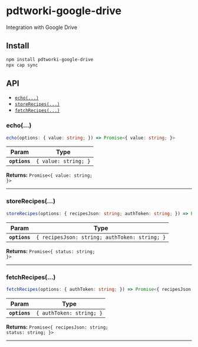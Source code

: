 # pdtworki-google-drive

Integration with Google Drive

## Install

```bash
npm install pdtworki-google-drive
npx cap sync
```

## API

<docgen-index>

* [`echo(...)`](#echo)
* [`storeRecipes(...)`](#storerecipes)
* [`fetchRecipes(...)`](#fetchrecipes)

</docgen-index>

<docgen-api>
<!--Update the source file JSDoc comments and rerun docgen to update the docs below-->

### echo(...)

```typescript
echo(options: { value: string; }) => Promise<{ value: string; }>
```

| Param         | Type                            |
| ------------- | ------------------------------- |
| **`options`** | <code>{ value: string; }</code> |

**Returns:** <code>Promise&lt;{ value: string; }&gt;</code>

--------------------


### storeRecipes(...)

```typescript
storeRecipes(options: { recipesJson: string; authToken: string; }) => Promise<{ status: string; }>
```

| Param         | Type                                                     |
| ------------- | -------------------------------------------------------- |
| **`options`** | <code>{ recipesJson: string; authToken: string; }</code> |

**Returns:** <code>Promise&lt;{ status: string; }&gt;</code>

--------------------


### fetchRecipes(...)

```typescript
fetchRecipes(options: { authToken: string; }) => Promise<{ recipesJson: string; status: string; }>
```

| Param         | Type                                |
| ------------- | ----------------------------------- |
| **`options`** | <code>{ authToken: string; }</code> |

**Returns:** <code>Promise&lt;{ recipesJson: string; status: string; }&gt;</code>

--------------------

</docgen-api>
